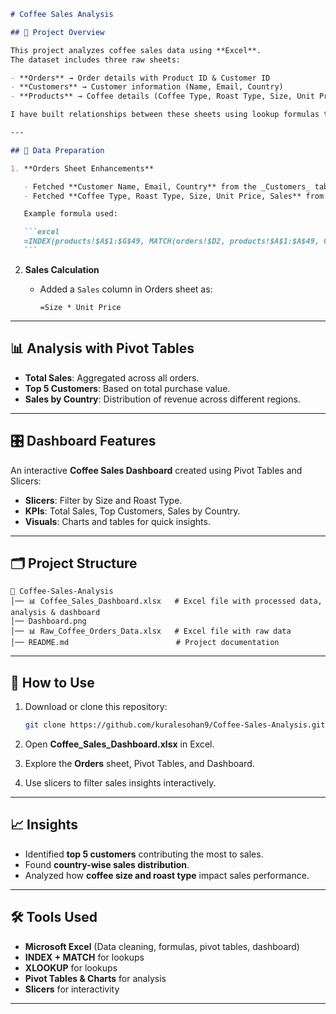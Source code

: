 ````markdown
# Coffee Sales Analysis

## 📌 Project Overview

This project analyzes coffee sales data using **Excel**.  
The dataset includes three raw sheets:

- **Orders** → Order details with Product ID & Customer ID
- **Customers** → Customer information (Name, Email, Country)
- **Products** → Coffee details (Coffee Type, Roast Type, Size, Unit Price, etc.)

I have built relationships between these sheets using lookup formulas to create a **consolidated Orders sheet**, then developed pivot tables and an interactive dashboard.

---

## 🔧 Data Preparation

1. **Orders Sheet Enhancements**

   - Fetched **Customer Name, Email, Country** from the _Customers_ table using `INDEX + MATCH`.
   - Fetched **Coffee Type, Roast Type, Size, Unit Price, Sales** from the _Products_ table using `INDEX + MATCH`.

   Example formula used:

   ```excel
   =INDEX(products!$A$1:$G$49, MATCH(orders!$D2, products!$A$1:$A$49, 0), MATCH(orders!I$1, products!$A$1:$G$1, 0))
   ```
````

2. **Sales Calculation**

   - Added a `Sales` column in Orders sheet as:

     ```excel
     =Size * Unit Price
     ```

---

## 📊 Analysis with Pivot Tables

- **Total Sales**: Aggregated across all orders.
- **Top 5 Customers**: Based on total purchase value.
- **Sales by Country**: Distribution of revenue across different regions.

---

## 🎛 Dashboard Features

An interactive **Coffee Sales Dashboard** created using Pivot Tables and Slicers:

- **Slicers**: Filter by Size and Roast Type.
- **KPIs**: Total Sales, Top Customers, Sales by Country.
- **Visuals**: Charts and tables for quick insights.

---

## 🗂 Project Structure

```
📂 Coffee-Sales-Analysis
│── 📊 Coffee_Sales_Dashboard.xlsx   # Excel file with processed data, analysis & dashboard
│── Dashboard.png
│── 📊 Raw_Coffee_Orders_Data.xlsx   # Excel file with raw data
│── README.md                        # Project documentation
```

---

## 🚀 How to Use

1. Download or clone this repository:

   ```bash
   git clone https://github.com/kuralesohan9/Coffee-Sales-Analysis.git
   ```

2. Open **Coffee_Sales_Dashboard.xlsx** in Excel.
3. Explore the **Orders** sheet, Pivot Tables, and Dashboard.
4. Use slicers to filter sales insights interactively.

---

## 📈 Insights

- Identified **top 5 customers** contributing the most to sales.
- Found **country-wise sales distribution**.
- Analyzed how **coffee size and roast type** impact sales performance.

---

## 🛠 Tools Used

- **Microsoft Excel** (Data cleaning, formulas, pivot tables, dashboard)
- **INDEX + MATCH** for lookups
- **XLOOKUP** for lookups
- **Pivot Tables & Charts** for analysis
- **Slicers** for interactivity

---
